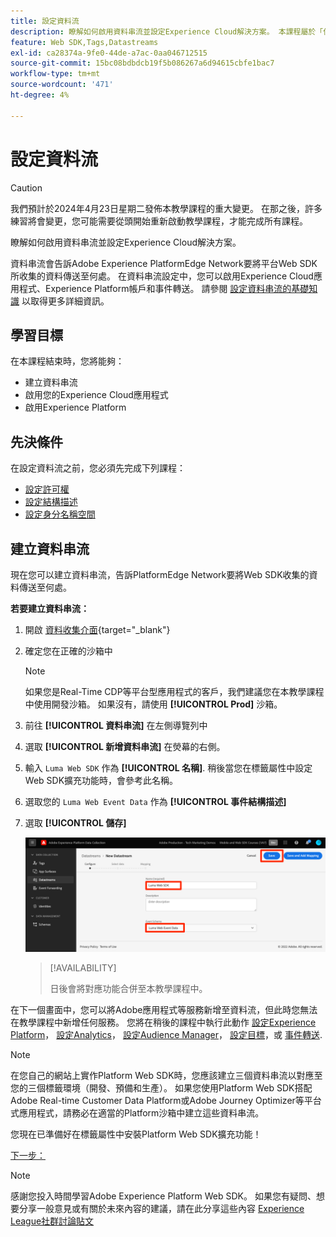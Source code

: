 ```yaml
---
title: 設定資料流
description: 瞭解如何啟用資料串流並設定Experience Cloud解決方案。 本課程屬於「使用Web SDK實作Adobe Experience Cloud」教學課程的一部分。
feature: Web SDK,Tags,Datastreams
exl-id: ca28374a-9fe0-44de-a7ac-0aa046712515
source-git-commit: 15bc08bdbdcb19f5b086267a6d94615cbfe1bac7
workflow-type: tm+mt
source-wordcount: '471'
ht-degree: 4%

---
```


# 設定資料流


>[!CAUTION]
>
>我們預計於2024年4月23日星期二發佈本教學課程的重大變更。 在那之後，許多練習將會變更，您可能需要從頭開始重新啟動教學課程，才能完成所有課程。

瞭解如何啟用資料串流並設定Experience Cloud解決方案。

資料串流會告訴Adobe Experience PlatformEdge Network要將平台Web SDK所收集的資料傳送至何處。 在資料串流設定中，您可以啟用Experience Cloud應用程式、Experience Platform帳戶和事件轉送。 請參閱 [設定資料串流的基礎知識](https://experienceleague.adobe.com/docs/experience-platform/edge/fundamentals/datastreams.html?lang=zh-Hant) 以取得更多詳細資訊。

## 學習目標

在本課程結束時，您將能夠：

* 建立資料串流
* 啟用您的Experience Cloud應用程式
* 啟用Experience Platform

## 先決條件

在設定資料流之前，您必須先完成下列課程：

* [設定許可權](configure-permissions.md)
* [設定結構描述](configure-schemas.md)
* [設定身分名稱空間](configure-identities.md)

## 建立資料串流

現在您可以建立資料串流，告訴PlatformEdge Network要將Web SDK收集的資料傳送至何處。

**若要建立資料串流：**

1. 開啟 [資料收集介面](https://launch.adobe.com/tw/){target="_blank"}
1. 確定您在正確的沙箱中

   >[!NOTE]
   >
   >如果您是Real-Time CDP等平台型應用程式的客戶，我們建議您在本教學課程中使用開發沙箱。 如果沒有，請使用 **[!UICONTROL Prod]** 沙箱。

1. 前往 **[!UICONTROL 資料串流]** 在左側導覽列中
1. 選取 **[!UICONTROL 新增資料串流]** 在熒幕的右側。
1. 輸入 `Luma Web SDK` 作為 **[!UICONTROL 名稱]**. 稍後當您在標籤屬性中設定Web SDK擴充功能時，會參考此名稱。
1. 選取您的 `Luma Web Event Data` 作為 **[!UICONTROL 事件結構描述]**
1. 選取 **[!UICONTROL 儲存]**

   ![建立資料串流](assets/datastream-create-datastream.png)

   >[!AVAILABILITY]
   >
   >日後會將對應功能合併至本教學課程中。




在下一個畫面中，您可以將Adobe應用程式等服務新增至資料流，但此時您無法在教學課程中新增任何服務。 您將在稍後的課程中執行此動作 [設定Experience Platform](setup-experience-platform.md)， [設定Analytics](setup-analytics.md)， [設定Audience Manager](setup-audience-manager.md)， [設定目標](setup-target.md)，或 [事件轉送](setup-event-forwarding.md).

>[!NOTE]
>
>在您自己的網站上實作Platform Web SDK時，您應該建立三個資料串流以對應至您的三個標籤環境（開發、預備和生產）。 如果您使用Platform Web SDK搭配Adobe Real-time Customer Data Platform或Adobe Journey Optimizer等平台式應用程式，請務必在適當的Platform沙箱中建立這些資料串流。

您現在已準備好在標籤屬性中安裝Platform Web SDK擴充功能！

[下一步： ](install-web-sdk.md)

>[!NOTE]
>
>感謝您投入時間學習Adobe Experience Platform Web SDK。 如果您有疑問、想要分享一般意見或有關於未來內容的建議，請在此分享這些內容 [Experience League社群討論貼文](https://experienceleaguecommunities.adobe.com/t5/adobe-experience-platform-launch/tutorial-discussion-implement-adobe-experience-cloud-with-web/td-p/444996)
